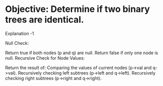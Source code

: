 # Objective: Determine if two binary trees are identical.
Explanation -1

Null Check:

Return true if both nodes (p and q) are null.
Return false if only one node is null.
Recursive Check for Node Values:

Return the result of:
Comparing the values of current nodes (p->val and q->val).
Recursively checking left subtrees (p->left and q->left).
Recursively checking right subtrees (p->right and q->right).

